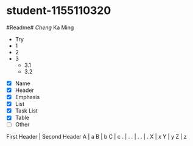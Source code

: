 # student-1155110320

#Readme#
*Cheng* Ka Ming

* Try
* 1
* 2
* 3
  * 3.1
  * 3.2

- [x] Name
- [x] Header
- [x] Emphasis
- [x] List
- [x] Task List
- [x] Table
- [ ] Other

First Header  |  Second Header
			A | a
			B | b
			C | c
			. | .
			. | .
			. | .
			X | x
			Y | y
			Z | z